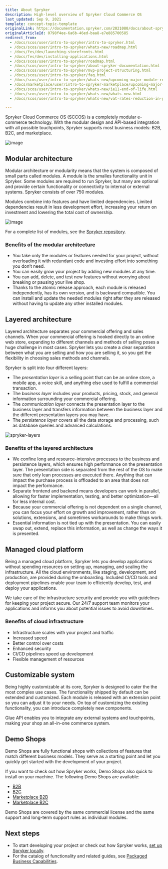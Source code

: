 ```yaml
---
title: About Spryker
description: High-level overview of Spryker Cloud Commerce OS
last_updated: Sep 9, 2021
template: concept-topic-template
originalLink: https://documentation.spryker.com/2021080/docs/about-spryker
originalArticleId: 0798f4ee-6a6b-46ed-baa8-e7e885700585
redirect_from:
  - /docs/scos/user/intro-to-spryker/intro-to-spryker.html
  - /docs/scos/user/intro-to-spryker/whats-new/roadmap.html
  - /docs/fes/dev/launching-storefronts.html
  - /docs/fes/dev/installing-applications.html
  - /docs/scos/user/intro-to-spryker/roadmap.html
  - /docs/scos/user/intro-to-spryker/about-spryker-documentation.html
  - /docs/scos/user/intro-to-spryker/mvp-project-structuring.html
  - /docs/scos/user/intro-to-spryker/faq.html
  - /docs/scos/user/intro-to-spryker/whats-new/upcoming-major-module-releases.html
  - /docs/marketplace/user/intro-to-spryker-marketplace/upcoming-major-module-releases.html
  - /docs/scos/user/intro-to-spryker/whats-new/ie11-end-of-life.html
  - /docs/scos/user/intro-to-spryker/whats-new/whats-new.html
  - /docs/scos/user/intro-to-spryker/whats-new/vat-rates-reduction-in-germany-between-july-2020-and-january-2021.html

---
```




Spryker Cloud Commerce OS (SCCOS) is a completely modular e-commerce technology. With the modular design and API-based integration with all possible touchpoints, Spryker supports most business models: B2B, B2C, and marketplace.

![image](https://spryker.s3.eu-central-1.amazonaws.com/docs/About/About+Spryker/Spryker-OS-Overview-RGB-JULY19_Spryker-OS-Overview.png)


## Modular architecture

Modular architecture or modularity means that the system is composed of small parts called modules. A module is the smalles functionality unit in Spryker. Some modules are required to run Spryker, but many are optional and  provide certain functionality or connectivity to internal or external systems. Spryker consists of over 750 modules.

Modules combine into features and have limited dependencies. Limited dependencies result in less development effort, increasing your return on investment and lowering the total cost of ownership.

![image](https://spryker.s3.eu-central-1.amazonaws.com/docs/About/About+Spryker/modularity_transparent.png)

For a complete list of modules, see the [Spryker repository](https://github.com/spryker).

### Benefits of the modular architecture

* You take only the modules or features needed for your project, without overloading it with redundant code and investing effort into something you don’t need.
* You can easily grow your project by adding new modules at any time.
* You can add, delete, and test new features without worrying about breaking or pausing your live shop.
* Thanks to the atomic release approach, each module is released independently, has its own version, and is backward compatible. You can install and update the needed modules right after they are released without having to update any other installed modules.

## Layered architecture

Layered architecture separates your commercial offering and sales channels. When your commercial offering is hooked directly to an online web store, expanding to different channels and methods of selling poses a huge challenge in most cases. Spryker lets you create a clear separation between what you are selling and how you are selling it, so you get the flexibility in choosing sales methods and channels.

Spryker is split into four different layers:

* The *presentation layer* is a selling point that can be an online store, a mobile app, a voice skill, and anything else used to fulfill a commercial transaction.
* The *business layer* includes your products, pricing, stock, and general information surrounding your commercial offering.
* The *communication layer* connects the presentation layer to the business layer and transfers information between the business layer and the different presentation layers you may have.
* The *persistence layer* covers all the data storage and processing, such as database queries and advanced calculations.

![spryker-layers](https://spryker.s3.eu-central-1.amazonaws.com/docs/About/About+Spryker/spryker_layers_s.png)


### Benefits of the layered architecture

* We confine long and resource-intensive processes to the business and persistence layers, which ensures high performance on the presentation layer. The presentation side is separated from the rest of the OS to make sure that only lean processes are executed there. Anything that can impact the purchase process is offloaded to an area that does not impact the performance.
* Separate frontend and backend means developers can work in parallel, allowing for faster implementation, testing, and better optimization—all for less internal cost.
* Because your commercial offering is not dependent on a single channel, you can focus your effort on growth and improvement, rather than on solutions, extensions, and sometimes workarounds to make things work.
* Essential information is not tied up with the presentation. You can easily swap out, extend, replace this information, as well as change the ways it is presented.


## Managed cloud platform

Being a managed cloud platform, Spryker lets you develop applications without spending resources on setting up, managing, and scaling the infrastructure. All the cloud environments, like staging, development, and production, are provided during the onboarding. Included CI/CD tools and deployment pipelines enable your team to efficiently develop, test, and deploy your applications.

We take care of the infrastructure security and provide you with guidelines for keeping your project secure. Our 24/7 support team monitors your applications and informs you about potential issues to avoid downtimes.  

### Benefits of cloud infrastructure

* Infrastructure scales with your project and traffic
* Increased speed
* Better control over costs
* Enhanced security
* CI/CD pipelines speed up development
* Flexible management of resources

## Customizable system

Being highly customizable at its core, Spryker is designed to cater the the most complex use cases. The functionality shipped by default can be extended and customized. Each module is released with an extension point so you can adjust it to your needs. On top of customizing the existing functionality, you can introduce completely new components.

Glue API enables you to integrate any external systems and touchpoints, making your shop an all-in-one commerce system.

## Demo Shops

Demo Shops are fully functional shops with collections of features that match different business models. They serve as a starting point and let you quickly get started with the development of your project.

If you want to check out how Spryker works, Demo Shops also quick to install on your machine. The following Demo Shops are available:

* [B2B](/docs/scos/user/intro-to-spryker/b2b-suite.html)
* [B2C](/docs/scos/user/intro-to-spryker/b2c-suite.html)
* [Marketplace B2B](/docs/scos/user/intro-to-spryker/spryker-marketplace/marketplace-b2b-suite.html)
* [Marketplace B2C](/docs/scos/user/intro-to-spryker/spryker-marketplace/marketplace-b2c-suite.html)

Demo Shops are covered by the same commercial license and the same support and long-term support rules as individual modules.

## Next steps

* To start developing your project or check out how Spryker works, [set up Spryker locally](/docs/dg/dev/set-up-spryker-locally/set-up-spryker-locally.html).
* For the catalog of functionality and related guides, see [Packaged Business Capabilities](/docs/pbc/all/pbc.html).
